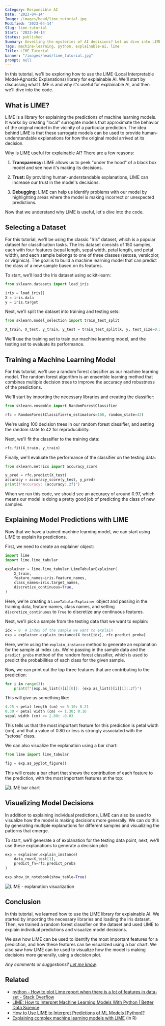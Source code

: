 ```yaml
---
Category: Responsible AI
Date: '2023-04-14'
Image: /images/head/lime_tutorial.jpg
Modified: '2023-04-14'
Slug: lime-tutorial
Start: '2023-04-14'
Status: published
Summary: Unveiling the mysteries of AI decisions? Let us dive into LIME, the tool that sheds light on the black box.
Tags: machine-learning, python, explainable-ai, lime
Title: LIME Tutorial
banner: "/images/head/lime_tutorial.jpg"
prompt: null
---
```


In this tutorial, we'll be exploring how to use the LIME (Local Interpretable Model-Agnostic Explanations) library for explainable AI. We'll start by discussing what LIME is and why it's useful for explainable AI, and then we'll dive into the code.

## What is LIME?

LIME is a library for explaining the predictions of machine learning models. It works by creating "local" surrogate models that approximate the behavior of the original model in the vicinity of a particular prediction. The idea behind LIME is that these surrogate models can be used to provide human-understandable explanations for how the original model arrived at its decision.

Why is LIME useful for explainable AI? There are a few reasons:

1. **Transparency:** LIME allows us to peek "under the hood" of a black box model and see how it's making its decisions.

2. **Trust:** By providing human-understandable explanations, LIME can increase our trust in the model's decisions.

3. **Debugging:** LIME can help us identify problems with our model by highlighting areas where the model is making incorrect or unexpected predictions.

Now that we understand why LIME is useful, let's dive into the code.

## Selecting a Dataset

For this tutorial, we'll be using the classic "Iris" dataset, which is a popular dataset for classification tasks. The Iris dataset consists of 150 samples, each with four features (sepal length, sepal width, petal length, and petal width), and each sample belongs to one of three classes (setosa, versicolor, or virginica). The goal is to build a machine learning model that can predict the class of a new sample based on its features.

To start, we'll load the Iris dataset using scikit-learn:

```python
from sklearn.datasets import load_iris

iris = load_iris()
X = iris.data
y = iris.target

```

Next, we'll split the dataset into training and testing sets:

```python
from sklearn.model_selection import train_test_split

X_train, X_test, y_train, y_test = train_test_split(X, y, test_size=0.2, random_state=42)

```

We'll use the training set to train our machine learning model, and the testing set to evaluate its performance.

## Training a Machine Learning Model

For this tutorial, we'll use a random forest classifier as our machine learning model. The random forest algorithm is an ensemble learning method that combines multiple decision trees to improve the accuracy and robustness of the predictions.

We'll start by importing the necessary libraries and creating the classifier:

```python
from sklearn.ensemble import RandomForestClassifier

rfc = RandomForestClassifier(n_estimators=100, random_state=42)

```

We're using 100 decision trees in our random forest classifier, and setting the random state to 42 for reproducibility.

Next, we'll fit the classifier to the training data:

```python
rfc.fit(X_train, y_train)
```

Finally, we'll evaluate the performance of the classifier on the testing data:

```python
from sklearn.metrics import accuracy_score

y_pred = rfc.predict(X_test)
accuracy = accuracy_score(y_test, y_pred)
print(f"Accuracy: {accuracy:.2f}")
```

When we run this code, we should see an accuracy of around 0.97, which means our model is doing a pretty good job of predicting the class of new samples.

## Explaining Model Predictions with LIME

Now that we have a trained machine learning model, we can start using LIME to explain its predictions.

First, we need to create an explainer object:

```python
import lime
import lime.lime_tabular

explainer = lime.lime_tabular.LimeTabularExplainer(
    X_train,
    feature_names=iris.feature_names,
    class_names=iris.target_names,
    discretize_continuous=True,
)
```

Here, we're creating a `LimeTabularExplainer` object and passing in the training data, feature names, class names, and setting `discretize_continuous` to `True` to discretize any continuous features.

Next, we'll pick a sample from the testing data that we want to explain:

```python
idx = 0  # index of the sample we want to explain
exp = explainer.explain_instance(X_test[idx], rfc.predict_proba)
```

Here, we're using the `explain_instance` method to generate an explanation for the sample at index `idx`. We're passing in the sample data and the `predict_proba` method of the random forest classifier, which is used to predict the probabilities of each class for the given sample.

Now, we can print out the top three features that are contributing to the prediction:

```python
for i in range(3):
    print(f"{exp.as_list()[i][0]}: {exp.as_list()[i][1]:.2f}")
```

This will give us something like:

```python
4.25 < petal length (cm) <= 5.10: 0.21
0.30 < petal width (cm) <= 1.30: 0.16
sepal width (cm) <= 2.80: -0.03
```

This tells us that the most important feature for this prediction is petal width (cm), and that a value of 0.80 or less is strongly associated with the "setosa" class.

We can also visualize the explanation using a bar chart:

```python
from lime import lime_tabular

fig = exp.as_pyplot_figure()
```

This will create a bar chart that shows the contribution of each feature to the prediction, with the most important features at the top:

![LIME bar chart](/images/lime_tutorial/lime_bar_chart.png)

## Visualizing Model Decisions

In addition to explaining individual predictions, LIME can also be used to visualize how the model is making decisions more generally. We can do this by generating multiple explanations for different samples and visualizing the patterns that emerge.

To start, we'll generate a of explanation for the testing data point, next, we'll use these explanations to generate a decision plot:

```python
exp = explainer.explain_instance(
    data_row=X_test[1], 
    predict_fn=rfc.predict_proba
)

exp.show_in_notebook(show_table=True)
```

![LIME - explanation visualization](/images/lime_tutorial/lime_explanation.png)

## Conclusion

In this tutorial, we learned how to use the LIME library for explainable AI. We started by importing the necessary libraries and loading the Iris dataset. Then, we trained a random forest classifier on the dataset and used LIME to explain individual predictions and visualize model decisions.

We saw how LIME can be used to identify the most important features for a prediction, and how these features can be visualized using a bar chart. We also saw how LIME can be used to visualize how the model is making decisions more generally, using a decision plot.

*Any comments or suggestions? [Let me know](mailto:ksafjan@gmail.com?subject=Blog+post).*

## Related

- [python - How to plot Lime report when there is a lot of features in data-set - Stack Overflow](https://stackoverflow.com/questions/63937620/how-to-plot-lime-report-when-there-is-a-lot-of-features-in-data-set)
- [LIME: How to Interpret Machine Learning Models With Python | Better Data Science](https://betterdatascience.com/lime/)
- [How to Use LIME to Interpret Predictions of ML Models [Python]?](https://coderzcolumn.com/tutorials/machine-learning/how-to-use-lime-to-understand-sklearn-models-predictions)
- [Explaining complex machine learning models with LIME](https://shiring.github.io/machine_learning/2017/04/23/lime) (in R)
